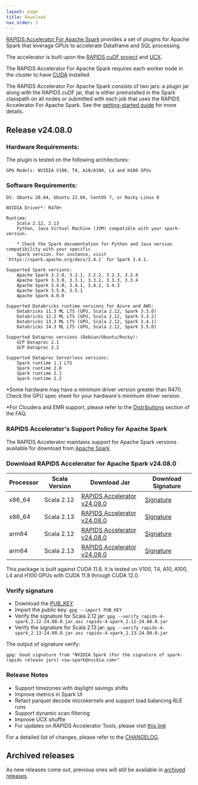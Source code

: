 ```yaml
---
layout: page
title: Download
nav_order: 3
---
```


[RAPIDS Accelerator For Apache Spark](https://github.com/NVIDIA/spark-rapids) provides a set of
plugins for Apache Spark that leverage GPUs to accelerate Dataframe and SQL processing.

The accelerator is built upon the [RAPIDS cuDF project](https://github.com/rapidsai/cudf) and
[UCX](https://github.com/openucx/ucx/).

The RAPIDS Accelerator For Apache Spark requires each worker node in the cluster to have
[CUDA](https://developer.nvidia.com/cuda-toolkit) installed.

The RAPIDS Accelerator For Apache Spark consists of two jars: a plugin jar along with the RAPIDS
cuDF jar, that is either preinstalled in the Spark classpath on all nodes or submitted with each job
that uses the RAPIDS Accelerator For Apache Spark. See the [getting-started
guide](https://docs.nvidia.com/spark-rapids/user-guide/latest/getting-started/overview.html) for more details.

## Release v24.08.0
### Hardware Requirements:

The plugin is tested on the following architectures:

	GPU Models: NVIDIA V100, T4, A10/A100, L4 and H100 GPUs

### Software Requirements:

	OS: Ubuntu 20.04, Ubuntu 22.04, CentOS 7, or Rocky Linux 8

	NVIDIA Driver*: R470+

	Runtime: 
		Scala 2.12, 2.13
		Python, Java Virtual Machine (JVM) compatible with your spark-version. 

		* Check the Spark documentation for Python and Java version compatibility with your specific 
		Spark version. For instance, visit `https://spark.apache.org/docs/3.4.1` for Spark 3.4.1.

	Supported Spark versions:
		Apache Spark 3.2.0, 3.2.1, 3.2.2, 3.2.3, 3.2.4
		Apache Spark 3.3.0, 3.3.1, 3.3.2, 3.3.3, 3.3.4
		Apache Spark 3.4.0, 3.4.1, 3.4.2, 3.4.3
		Apache Spark 3.5.0, 3.5.1
		Apache Spark 4.0.0
	
	Supported Databricks runtime versions for Azure and AWS:
		Databricks 11.3 ML LTS (GPU, Scala 2.12, Spark 3.3.0)
		Databricks 12.2 ML LTS (GPU, Scala 2.12, Spark 3.3.2)
		Databricks 13.3 ML LTS (GPU, Scala 2.12, Spark 3.4.1)
		Databricks 14.3 ML LTS (GPU, Scala 2.12, Spark 3.5.0)
	
	Supported Dataproc versions (Debian/Ubuntu/Rocky):
		GCP Dataproc 2.1
		GCP Dataproc 2.2
	
	Supported Dataproc Serverless versions:
		Spark runtime 1.1 LTS
		Spark runtime 2.0
		Spark runtime 2.1
		Spark runtime 2.2

*Some hardware may have a minimum driver version greater than R470. Check the GPU spec sheet
for your hardware's minimum driver version.

*For Cloudera and EMR support, please refer to the
[Distributions](https://docs.nvidia.com/spark-rapids/user-guide/latest/faq.html#which-distributions-are-supported) section of the FAQ.

### RAPIDS Accelerator's Support Policy for Apache Spark
The RAPIDS Accelerator maintains support for Apache Spark versions available for download from [Apache Spark](https://spark.apache.org/downloads.html)

### Download RAPIDS Accelerator for Apache Spark v24.08.0

| Processor | Scala Version | Download Jar | Download Signature |
|-----------|---------------|--------------|--------------------|
| x86_64    | Scala 2.12    | [RAPIDS Accelerator v24.08.0](https://repo1.maven.org/maven2/com/nvidia/rapids-4-spark_2.12/24.08.0/rapids-4-spark_2.12-24.08.0.jar) | [Signature](https://repo1.maven.org/maven2/com/nvidia/rapids-4-spark_2.12/24.08.0/rapids-4-spark_2.12-24.08.0.jar.asc) |
| x86_64    | Scala 2.13    | [RAPIDS Accelerator v24.08.0](https://repo1.maven.org/maven2/com/nvidia/rapids-4-spark_2.13/24.08.0/rapids-4-spark_2.13-24.08.0.jar) | [Signature](https://repo1.maven.org/maven2/com/nvidia/rapids-4-spark_2.13/24.08.0/rapids-4-spark_2.13-24.08.0.jar.asc) |
| arm64     | Scala 2.12    | [RAPIDS Accelerator v24.08.0](https://repo1.maven.org/maven2/com/nvidia/rapids-4-spark_2.12/24.08.0/rapids-4-spark_2.12-24.08.0-cuda11-arm64.jar) | [Signature](https://repo1.maven.org/maven2/com/nvidia/rapids-4-spark_2.12/24.08.0/rapids-4-spark_2.12-24.08.0-cuda11-arm64.jar.asc) |
| arm64     | Scala 2.13    | [RAPIDS Accelerator v24.08.0](https://repo1.maven.org/maven2/com/nvidia/rapids-4-spark_2.13/24.08.0/rapids-4-spark_2.13-24.08.0-cuda11-arm64.jar) | [Signature](https://repo1.maven.org/maven2/com/nvidia/rapids-4-spark_2.13/24.08.0/rapids-4-spark_2.13-24.08.0-cuda11-arm64.jar.asc) |

This package is built against CUDA 11.8. It is tested on V100, T4, A10, A100, L4 and H100 GPUs with 
CUDA 11.8 through CUDA 12.0.

### Verify signature
* Download the [PUB_KEY](https://keys.openpgp.org/search?q=sw-spark@nvidia.com).
* Import the public key: `gpg --import PUB_KEY`
* Verify the signature for Scala 2.12 jar:
    `gpg --verify rapids-4-spark_2.12-24.08.0.jar.asc rapids-4-spark_2.12-24.08.0.jar`
* Verify the signature for Scala 2.13 jar:
    `gpg --verify rapids-4-spark_2.13-24.08.0.jar.asc rapids-4-spark_2.13-24.08.0.jar`

The output of signature verify:

	gpg: Good signature from "NVIDIA Spark (For the signature of spark-rapids release jars) <sw-spark@nvidia.com>"

### Release Notes
* Support timezones with daylight savings shifts
* Improve metrics in Spark UI
* Refact parquet decode microkernels and support load balancing RLE runs
* Support dynamic scan filtering
* Improve UCX shuffle 
* For updates on RAPIDS Accelerator Tools, please visit [this link](https://github.com/NVIDIA/spark-rapids-tools/releases)

For a detailed list of changes, please refer to the
[CHANGELOG](https://github.com/NVIDIA/spark-rapids/blob/main/CHANGELOG.md).

## Archived releases

As new releases come out, previous ones will still be available in [archived releases](./archive.md).
